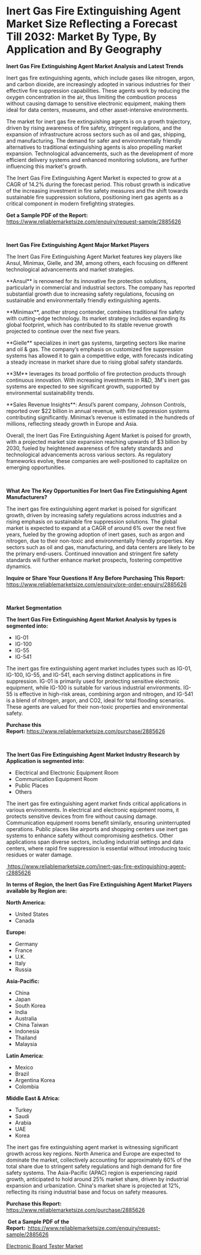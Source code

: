 <p><h1>Inert Gas Fire Extinguishing Agent Market Size Reflecting a Forecast Till 2032: Market By Type, By Application and By Geography</h1></p><p><strong>Inert Gas Fire Extinguishing Agent Market Analysis and Latest Trends</strong></p>
<p><p>Inert gas fire extinguishing agents, which include gases like nitrogen, argon, and carbon dioxide, are increasingly adopted in various industries for their effective fire suppression capabilities. These agents work by reducing the oxygen concentration in the air, thus limiting the combustion process without causing damage to sensitive electronic equipment, making them ideal for data centers, museums, and other asset-intensive environments.</p><p>The market for inert gas fire extinguishing agents is on a growth trajectory, driven by rising awareness of fire safety, stringent regulations, and the expansion of infrastructure across sectors such as oil and gas, shipping, and manufacturing. The demand for safer and environmentally friendly alternatives to traditional extinguishing agents is also propelling market expansion. Technological advancements, such as the development of more efficient delivery systems and enhanced monitoring solutions, are further influencing this market's growth.</p><p>The Inert Gas Fire Extinguishing Agent Market is expected to grow at a CAGR of 14.2% during the forecast period. This robust growth is indicative of the increasing investment in fire safety measures and the shift towards sustainable fire suppression solutions, positioning inert gas agents as a critical component in modern firefighting strategies.</p></p>
<p><strong>Get a Sample PDF of the Report:&nbsp;</strong> <a href="https://www.reliablemarketsize.com/enquiry/request-sample/2885626?utm_campaign=3075&utm_medium=2&utm_source=Github&utm_content=ia&utm_term=13032025&utm_id=inert-gas-fire-extinguishing-agent">https://www.reliablemarketsize.com/enquiry/request-sample/2885626</a></p>
<p>&nbsp;</p>
<p><strong>Inert Gas Fire Extinguishing Agent Major Market Players</strong></p>
<p><p>The Inert Gas Fire Extinguishing Agent Market features key players like Ansul, Minimax, Gielle, and 3M, among others, each focusing on different technological advancements and market strategies. </p><p>**Ansul** is renowned for its innovative fire protection solutions, particularly in commercial and industrial sectors. The company has reported substantial growth due to increasing safety regulations, focusing on sustainable and environmentally friendly extinguishing agents. </p><p>**Minimax**, another strong contender, combines traditional fire safety with cutting-edge technology. Its market strategy includes expanding its global footprint, which has contributed to its stable revenue growth projected to continue over the next five years.</p><p>**Gielle** specializes in inert gas systems, targeting sectors like marine and oil & gas. The company’s emphasis on customized fire suppression systems has allowed it to gain a competitive edge, with forecasts indicating a steady increase in market share due to rising global safety standards.</p><p>**3M** leverages its broad portfolio of fire protection products through continuous innovation. With increasing investments in R&D, 3M's inert gas systems are expected to see significant growth, supported by environmental sustainability trends.</p><p>**Sales Revenue Insights**: Ansul’s parent company, Johnson Controls, reported over $22 billion in annual revenue, with fire suppression systems contributing significantly. Minimax’s revenue is estimated in the hundreds of millions, reflecting steady growth in Europe and Asia. </p><p>Overall, the Inert Gas Fire Extinguishing Agent Market is poised for growth, with a projected market size expansion reaching upwards of $3 billion by 2030, fueled by heightened awareness of fire safety standards and technological advancements across various sectors. As regulatory frameworks evolve, these companies are well-positioned to capitalize on emerging opportunities.</p></p>
<p>&nbsp;</p>
<p><strong>What Are The Key Opportunities For Inert Gas Fire Extinguishing Agent Manufacturers?</strong></p>
<p><p>The inert gas fire extinguishing agent market is poised for significant growth, driven by increasing safety regulations across industries and a rising emphasis on sustainable fire suppression solutions. The global market is expected to expand at a CAGR of around 6% over the next five years, fueled by the growing adoption of inert gases, such as argon and nitrogen, due to their non-toxic and environmentally friendly properties. Key sectors such as oil and gas, manufacturing, and data centers are likely to be the primary end-users. Continued innovation and stringent fire safety standards will further enhance market prospects, fostering competitive dynamics.</p></p>
<p><strong>Inquire or Share Your Questions If Any Before Purchasing This Report:</strong> <a href="https://www.reliablemarketsize.com/enquiry/pre-order-enquiry/2885626?utm_campaign=3075&utm_medium=2&utm_source=Github&utm_content=ia&utm_term=13032025&utm_id=inert-gas-fire-extinguishing-agent">https://www.reliablemarketsize.com/enquiry/pre-order-enquiry/2885626</a></p>
<p>&nbsp;</p>
<p><strong>Market Segmentation</strong></p>
<p><strong>The Inert Gas Fire Extinguishing Agent Market Analysis by types is segmented into:</strong></p>
<p><ul><li>IG-01</li><li>IG-100</li><li>IG-55</li><li>IG-541</li></ul></p>
<p><p>The inert gas fire extinguishing agent market includes types such as IG-01, IG-100, IG-55, and IG-541, each serving distinct applications in fire suppression. IG-01 is primarily used for protecting sensitive electronic equipment, while IG-100 is suitable for various industrial environments. IG-55 is effective in high-risk areas, combining argon and nitrogen, and IG-541 is a blend of nitrogen, argon, and CO2, ideal for total flooding scenarios. These agents are valued for their non-toxic properties and environmental safety.</p></p>
<p><strong>Purchase this Report:&nbsp;</strong><a href="https://www.reliablemarketsize.com/purchase/2885626?utm_campaign=3075&utm_medium=2&utm_source=Github&utm_content=ia&utm_term=13032025&utm_id=inert-gas-fire-extinguishing-agent">https://www.reliablemarketsize.com/purchase/2885626</a></p>
<p>&nbsp;</p>
<p><strong>The Inert Gas Fire Extinguishing Agent Market Industry Research by Application is segmented into:</strong></p>
<p><ul><li>Electrical and Electronic Equipment Room</li><li>Communication Equipment Room</li><li>Public Places</li><li>Others</li></ul></p>
<p><p>The inert gas fire extinguishing agent market finds critical applications in various environments. In electrical and electronic equipment rooms, it protects sensitive devices from fire without causing damage. Communication equipment rooms benefit similarly, ensuring uninterrupted operations. Public places like airports and shopping centers use inert gas systems to enhance safety without compromising aesthetics. Other applications span diverse sectors, including industrial settings and data centers, where rapid fire suppression is essential without introducing toxic residues or water damage.</p></p>
<p><a href="https://www.reliablemarketsize.com/inert-gas-fire-extinguishing-agent-r2885626?utm_campaign=3075&utm_medium=2&utm_source=Github&utm_content=ia&utm_term=13032025&utm_id=inert-gas-fire-extinguishing-agent">&nbsp;https://www.reliablemarketsize.com/inert-gas-fire-extinguishing-agent-r2885626</a></p>
<p><strong>In terms of Region, the Inert Gas Fire Extinguishing Agent Market Players available by Region are:</strong></p>
<p>
    <p> <strong> North America: </strong>
        <ul>
            <li>United States</li>
            <li>Canada</li>
        </ul>
        </p> 
    <p> <strong> Europe: </strong>
        <ul>
            <li>Germany</li>
            <li>France</li>
            <li>U.K.</li>
            <li>Italy</li>
            <li>Russia</li>
        </ul>
        </p> 
    <p> <strong> Asia-Pacific: </strong>
        <ul>
            <li>China</li>
            <li>Japan</li>
            <li>South Korea</li>
            <li>India</li>
            <li>Australia</li>
            <li>China Taiwan</li>
            <li>Indonesia</li>
            <li>Thailand</li>
            <li>Malaysia</li>
        </ul>
        </p> 
    <p> <strong> Latin America: </strong>
        <ul>
            <li>Mexico</li>
            <li>Brazil</li>
            <li>Argentina Korea</li>
            <li>Colombia</li>
        </ul>
        </p> 
    <p> <strong> Middle East & Africa: </strong>
        <ul>
            <li>Turkey</li>
            <li>Saudi</li>
            <li>Arabia</li>
            <li>UAE</li>
            <li>Korea</li>
        </ul>
    </p>
    </p>
<p><p>The inert gas fire extinguishing agent market is witnessing significant growth across key regions. North America and Europe are expected to dominate the market, collectively accounting for approximately 60% of the total share due to stringent safety regulations and high demand for fire safety systems. The Asia-Pacific (APAC) region is experiencing rapid growth, anticipated to hold around 25% market share, driven by industrial expansion and urbanization. China's market share is projected at 12%, reflecting its rising industrial base and focus on safety measures.</p></p>
<p><strong>Purchase this Report: </strong><a href="https://www.reliablemarketsize.com/purchase/2885626?utm_campaign=3075&utm_medium=2&utm_source=Github&utm_content=ia&utm_term=13032025&utm_id=inert-gas-fire-extinguishing-agent">https://www.reliablemarketsize.com/purchase/2885626</a></p>
<p>&nbsp;<strong>Get a Sample PDF of the Report:&nbsp;&nbsp;</strong><a href="https://www.reliablemarketsize.com/enquiry/request-sample/2885626?utm_campaign=3075&utm_medium=2&utm_source=Github&utm_content=ia&utm_term=13032025&utm_id=inert-gas-fire-extinguishing-agent">https://www.reliablemarketsize.com/enquiry/request-sample/2885626</a></p>
<p><strong></strong></p>
<p><p><a href="https://github.com/hunanuzmez/Market-Research-Report-List-1/blob/main/electronic-board-tester-market.md?utm_campaign=3075&utm_medium=2&utm_source=Github&utm_content=ia&utm_term=13032025&utm_id=inert-gas-fire-extinguishing-agent">Electronic Board Tester Market</a></p></p>